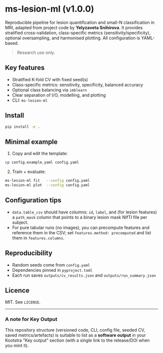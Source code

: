# ms-lesion-ml (v1.0.0)
Reproducible pipeline for lesion quantification and small-N classification in MRI, adapted from project code by **Yelyzaveta Snihirova**. It provides stratified cross-validation, class-specific metrics (sensitivity/specificity), optional oversampling, and harmonised plotting. All configuration is YAML-based.

> Research use only.

## Key features
- Stratified K-fold CV with fixed seed(s)
- Class-specific metrics: sensitivity, specificity, balanced accuracy
- Optional class balancing via `imblearn`
- Clear separation of I/O, modelling, and plotting
- CLI: `ms-lesion-ml`

## Install
```bash
pip install -e .
```

## Minimal example
1) Copy and edit the template:
```bash
cp config.example.yaml config.yaml
```
2) Train + evaluate:
```bash
ms-lesion-ml fit   --config config.yaml
ms-lesion-ml plot  --config config.yaml
```

## Configuration tips
- `data.table_csv` should have columns: `id`, `label`, and (for lesion features) a `path_mask` column that points to a binary lesion mask NIfTI file per subject.
- For pure tabular runs (no images), you can precompute features and reference them in the CSV; set `features.method: precomputed` and list them in `features.columns`.

## Reproducibility
- Random seeds come from `config.yaml`
- Dependencies pinned in `pyproject.toml`
- Each run saves `outputs/cv_results.json` and `outputs/run_summary.json`

## Licence
MIT. See `LICENSE`.

---

### A note for Key Output
This repository structure (versioned code, CLI, config file, seeded CV, saved metrics/artefacts) is suitable to list as a **software output** in your Kootstra “Key output” section (with a single link to the release/DOI when you mint it).
